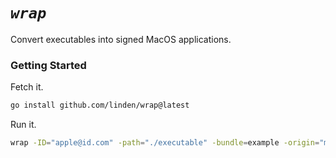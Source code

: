 # *`wrap`*
Convert executables into signed MacOS applications.

### Getting Started
Fetch it.
```sh
go install github.com/linden/wrap@latest
```
Run it.
```sh
wrap -ID="apple@id.com" -path="./executable" -bundle=example -origin="my_name_or_organization"
```
